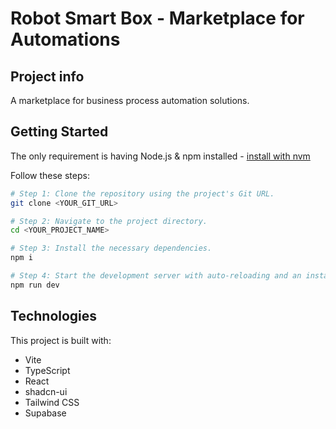 # Robot Smart Box - Marketplace for Automations

## Project info

A marketplace for business process automation solutions.

## Getting Started

The only requirement is having Node.js & npm installed - [install with nvm](https://github.com/nvm-sh/nvm#installing-and-updating)

Follow these steps:

```sh
# Step 1: Clone the repository using the project's Git URL.
git clone <YOUR_GIT_URL>

# Step 2: Navigate to the project directory.
cd <YOUR_PROJECT_NAME>

# Step 3: Install the necessary dependencies.
npm i

# Step 4: Start the development server with auto-reloading and an instant preview.
npm run dev
```

## Technologies

This project is built with:

- Vite
- TypeScript
- React
- shadcn-ui
- Tailwind CSS
- Supabase
